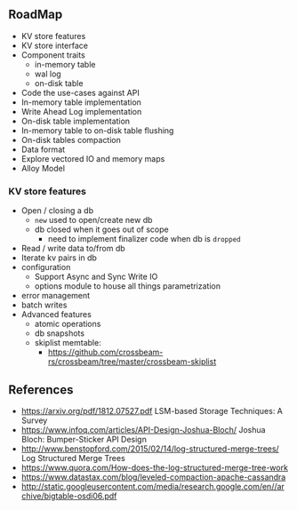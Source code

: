 
RoadMap 
--
* KV store features
* KV store interface
* Component traits
    - in-memory table
    - wal log
    - on-disk table
* Code the use-cases against API
* In-memory table implementation
* Write Ahead Log implementation
* On-disk table implementation
* In-memory table to on-disk table flushing
* On-disk tables compaction
* Data format
* Explore vectored IO and memory maps
* Alloy Model

### KV store features
* Open / closing a db
    - `new` used to open/create new db
    - db closed when it goes out of scope
        * need to implement finalizer code when db is `dropped`
* Read / write data to/from db
* Iterate kv pairs in db
* configuration
    * Support Async and Sync Write IO
    * options module to house all things parametrization
* error management
* batch writes
* Advanced features
    - atomic operations
    - db snapshots
    - skiplist memtable: 
        - https://github.com/crossbeam-rs/crossbeam/tree/master/crossbeam-skiplist



References
-- 
- https://arxiv.org/pdf/1812.07527.pdf LSM-based Storage Techniques: A Survey
- https://www.infoq.com/articles/API-Design-Joshua-Bloch/ Joshua Bloch: Bumper-Sticker API Design
- http://www.benstopford.com/2015/02/14/log-structured-merge-trees/ Log Structured Merge Trees
- https://www.quora.com/How-does-the-log-structured-merge-tree-work
- https://www.datastax.com/blog/leveled-compaction-apache-cassandra
- http://static.googleusercontent.com/media/research.google.com/en//archive/bigtable-osdi06.pdf
